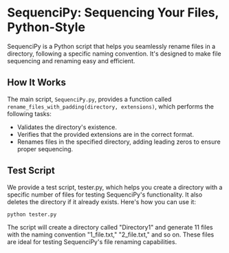 # SequenciPy: Sequencing Your Files, Python-Style

SequenciPy is a Python script that helps you seamlessly rename files in a directory, following a specific naming convention. It's designed to make file sequencing and renaming easy and efficient.

## How It Works

The main script, `SequenciPy.py`, provides a function called `rename_files_with_padding(directory, extensions)`, which performs the following tasks:

- Validates the directory's existence.
- Verifies that the provided extensions are in the correct format.
- Renames files in the specified directory, adding leading zeros to ensure proper sequencing.

## Test Script

We provide a test script, tester.py, which helps you create a directory with a specific number of files for testing SequenciPy's functionality. It also deletes the directory if it already exists. Here's how you can use it:

```bash
python tester.py
```

The script will create a directory called "Directory1" and generate 11 files with the naming convention "1_file.txt," "2_file.txt," and so on. These files are ideal for testing SequenciPy's file renaming capabilities.
